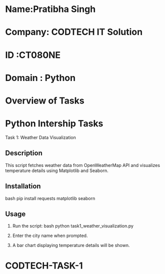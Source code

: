 # Name:Pratibha Singh
# Company: CODTECH IT Solution 
# ID :CT080NE
# Domain : Python 
# Overview of Tasks 
# Python Intership Tasks
Task 1: Weather Data Visualization

## Description
This script fetches weather data from OpenWeatherMap API and visualizes temperature details using Matplotlib and Seaborn.

## Installation
bash
pip install requests matplotlib seaborn


## Usage
1. Run the script:
   bash
   python task1_weather_visualization.py
   
2. Enter the city name when prompted.
3. A bar chart displaying temperature details will be shown.
# CODTECH-TASK-1
